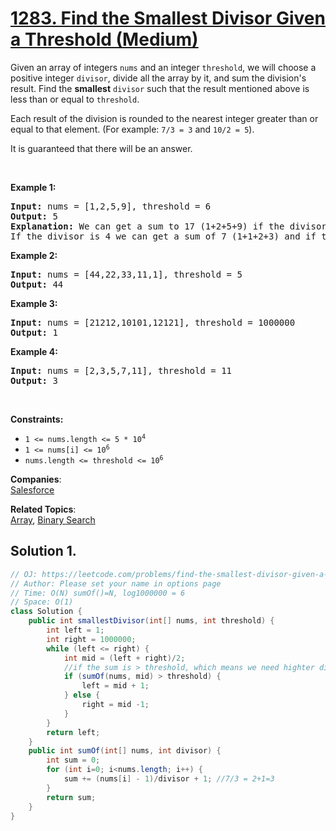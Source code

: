 # [1283. Find the Smallest Divisor Given a Threshold (Medium)](https://leetcode.com/problems/find-the-smallest-divisor-given-a-threshold/)

<p>Given an array of integers <code>nums</code> and an integer <code>threshold</code>, we will choose a positive integer <code>divisor</code>, divide all the array by it, and sum the division's result. Find the <strong>smallest</strong> <code>divisor</code> such that the result mentioned above is less than or equal to <code>threshold</code>.</p>

<p>Each result of the division is rounded to the nearest integer greater than or equal to that element. (For example: <code>7/3 = 3</code> and <code>10/2 = 5</code>).</p>

<p>It is guaranteed that there will be an answer.</p>

<p>&nbsp;</p>
<p><strong>Example 1:</strong></p>

<pre><strong>Input:</strong> nums = [1,2,5,9], threshold = 6
<strong>Output:</strong> 5
<strong>Explanation:</strong> We can get a sum to 17 (1+2+5+9) if the divisor is 1. 
If the divisor is 4 we can get a sum of 7 (1+1+2+3) and if the divisor is 5 the sum will be 5 (1+1+1+2). 
</pre>

<p><strong>Example 2:</strong></p>

<pre><strong>Input:</strong> nums = [44,22,33,11,1], threshold = 5
<strong>Output:</strong> 44
</pre>

<p><strong>Example 3:</strong></p>

<pre><strong>Input:</strong> nums = [21212,10101,12121], threshold = 1000000
<strong>Output:</strong> 1
</pre>

<p><strong>Example 4:</strong></p>

<pre><strong>Input:</strong> nums = [2,3,5,7,11], threshold = 11
<strong>Output:</strong> 3
</pre>

<p>&nbsp;</p>
<p><strong>Constraints:</strong></p>

<ul>
	<li><code>1 &lt;= nums.length &lt;= 5 * 10<sup>4</sup></code></li>
	<li><code>1 &lt;= nums[i] &lt;= 10<sup>6</sup></code></li>
	<li><code>nums.length &lt;= threshold &lt;= 10<sup>6</sup></code></li>
</ul>

**Companies**:  
[Salesforce](https://leetcode.com/company/salesforce)

**Related Topics**:  
[Array](https://leetcode.com/tag/array/), [Binary Search](https://leetcode.com/tag/binary-search/)

## Solution 1.

```java
// OJ: https://leetcode.com/problems/find-the-smallest-divisor-given-a-threshold/
// Author: Please set your name in options page
// Time: O(N) sumOf()=N, log1000000 = 6
// Space: O(1)
class Solution {
    public int smallestDivisor(int[] nums, int threshold) {
        int left = 1;
        int right = 1000000;
        while (left <= right) {
            int mid = (left + right)/2;
            //if the sum is > threshold, which means we need highter divisor so move to the right
            if (sumOf(nums, mid) > threshold) {
                left = mid + 1;
            } else {
                right = mid -1;
            }
        }
        return left;
    }
    public int sumOf(int[] nums, int divisor) {
        int sum = 0;
        for (int i=0; i<nums.length; i++) {
            sum += (nums[i] - 1)/divisor + 1; //7/3 = 2+1=3
        }
        return sum;
    }
}

```
